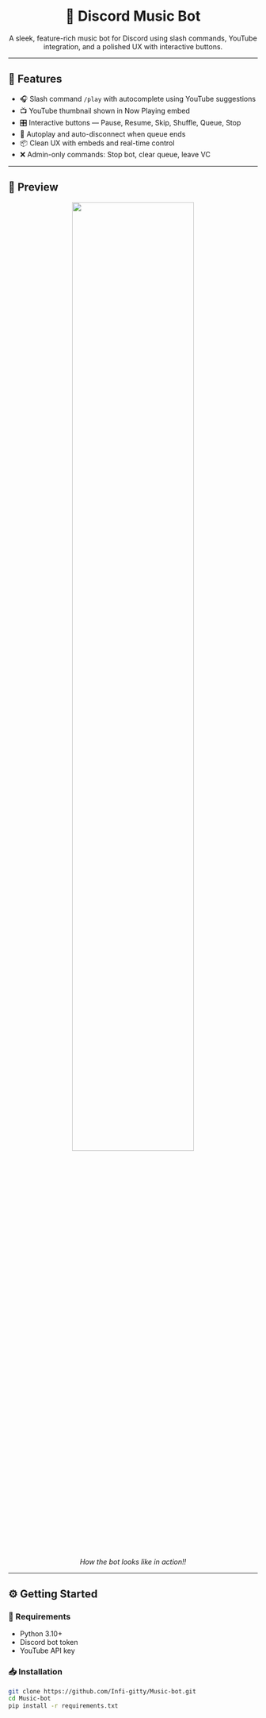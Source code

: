 <h1 align="center">🎵 Discord Music Bot</h1>
<p align="center">
  A sleek, feature-rich music bot for Discord using slash commands, YouTube integration, and a polished UX with interactive buttons.
</p>

---

## 🚀 Features

- 🎧 Slash command `/play` with autocomplete using YouTube suggestions
- 📺 YouTube thumbnail shown in Now Playing embed
- 🎛️ Interactive buttons — Pause, Resume, Skip, Shuffle, Queue, Stop
- 🔁 Autoplay and auto-disconnect when queue ends
- 📦 Clean UX with embeds and real-time control
- ❌ Admin-only commands: Stop bot, clear queue, leave VC

---

## 📸 Preview

<p align="center">
  <img src="https://github.com/user-attachments/assets/9452338a-2f20-400d-90d2-f59c0d6d1f47" width="70%"/>
  <br/>
  <i>How the bot looks like in action!!</i>
</p>

---

## ⚙️ Getting Started

### 🔧 Requirements

- Python 3.10+
- Discord bot token
- YouTube API key

### 📥 Installation

```bash
git clone https://github.com/Infi-gitty/Music-bot.git
cd Music-bot
pip install -r requirements.txt
